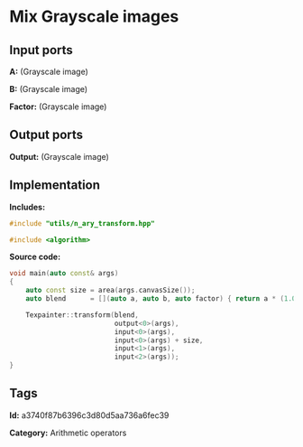 # Mix Grayscale images

## Input ports

__A:__ (Grayscale image)

__B:__ (Grayscale image)

__Factor:__ (Grayscale image)

## Output ports

__Output:__ (Grayscale image)

## Implementation

__Includes:__ 

```c++
#include "utils/n_ary_transform.hpp"

#include <algorithm>
```

__Source code:__ 

```c++
void main(auto const& args)
{
	auto const size = area(args.canvasSize());
	auto blend      = [](auto a, auto b, auto factor) { return a * (1.0f - factor) + b * factor; };

	Texpainter::transform(blend,
	                      output<0>(args),
	                      input<0>(args),
	                      input<0>(args) + size,
	                      input<1>(args),
	                      input<2>(args));
}
```

## Tags

__Id:__ a3740f87b6396c3d80d5aa736a6fec39

__Category:__ Arithmetic operators